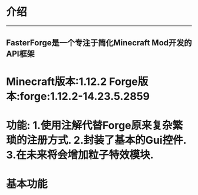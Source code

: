 # 介绍
-------------------------------------------
FasterForge是一个专注于简化Minecraft Mod开发的API框架
-------------------------------------------
Minecraft版本:1.12.2 
Forge版本:forge:1.12.2-14.23.5.2859
==============================
功能:
    1.使用注解代替Forge原来复杂繁琐的注册方式.
    2.封装了基本的Gui控件.
    3.在未来将会增加粒子特效模块.
==============================
# 基本功能
